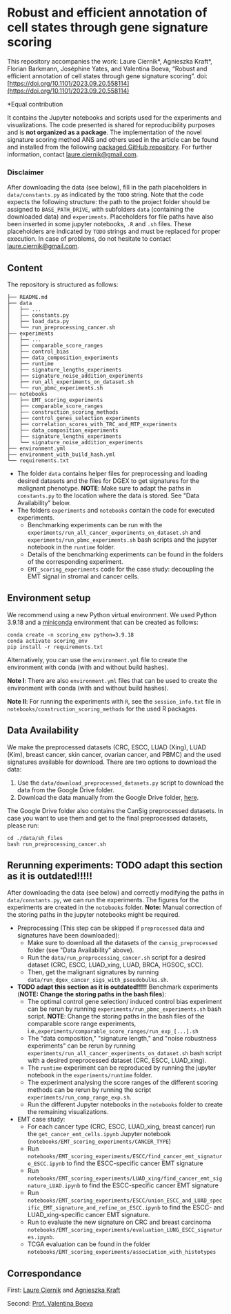 # Robust and efficient annotation of cell states through gene signature scoring
This repository accompanies the work:
Laure Ciernik*, Agnieszka Kraft*, Florian Barkmann, Joséphine Yates, and Valentina Boeva, “Robust and efficient annotation of cell states through gene signature scoring”. doi: [https://doi.org/10.1101/2023.09.20.558114](https://doi.org/10.1101/2023.09.20.558114)

*Equal contribution

It contains the Jupyter notebooks and scripts used for the experiments and visualizations. The code presented is shared for 
reproducibility purposes and is **not organized as a package**. The implementation of the novel signature scoring method ANS and others used in the article can be found and installed from the following [packaged GitHub repository](https://github.com/BoevaLab/ANS_signature_scoring). For further information, contact 
[laure.ciernik@gmail.com](mailto:laure.ciernik@gmail.com). 

### Disclaimer
After downloading the data (see below), fill in the path placeholders in `data/constants.py` as indicated by the `TODO` string. Note that the code expects the following structure: the path to the project folder should be assigned to `BASE_PATH_DRIVE`, with subfolders `data` (containing the downloaded data) and `experiments`. Placeholders for file paths have also been inserted in some jupyter notebooks, `.R` and `.sh` files. These placeholders are indicated by `TODO` strings and must be replaced for proper execution. In case of problems, do not hesitate to contact
[laure.ciernik@gmail.com](mailto:laure.ciernik@gmail.com).

## Content
The repository is structured as follows:
```
├── README.md
├── data
│   ├── ...
│   ├── constants.py
│   ├── load_data.py
│   └── run_preprocessing_cancer.sh
├── experiments
│   ├── ...
│   ├── comparable_score_ranges
│   ├── control_bias
│   ├── data_composition_experiments
│   ├── runtime
│   ├── signature_lengths_experiments
│   ├── signature_noise_addition_experiments
│   ├── run_all_experiments_on_dataset.sh
│   └── run_pbmc_experiments.sh
├── notebooks
│   ├── EMT_scoring_experiments
│   ├── comparable_score_ranges
│   ├── construction_scoring_methods
│   ├── control_genes_selection_experiments
│   ├── correlation_scores_with_TRC_and_MTP_experiments
│   ├── data_composition_experiments
│   ├── signature_lengths_experiments
│   └── signature_noise_addition_experiments
├── environment.yml
├── environment_with_build_hash.yml
└── requirements.txt
```
- The folder `data` contains helper files for preprocessing and loading desired datasets and the 
  files for DGEX to get signatures for the malignant phenotype. 
  **NOTE**: Make sure to adapt the paths in `constants.py` to the location where the data is stored. 
  See "Data Availability" below.
- The folders `experiments` and `notebooks` contain the code for executed experiments.
  - Benchmarking experiments can be run with the `experiments/run_all_cancer_experiments_on_dataset.sh` and `experiments/run_pbmc_experiments.sh` bash scripts and the jupyter notebook in the `runtime` folder. 
  - Details of the benchmarking experiments can be found in the folders of the corresponding experiment.
  - `EMT_scoring_experiments` code for the case study: decoupling the EMT signal in stromal and cancer cells. 
  
## Environment setup 
We recommend using a new Python virtual environment. We used Python 3.9.18 and a 
[miniconda](https://docs.conda.io/en/latest/miniconda.html) environment that can be created as follows:
```
conda create -n scoring_env python=3.9.18
conda activate scoring_env
pip install -r requirements.txt
```
Alternatively, you can use the `environment.yml` file to create the environment with conda (with and without build hashes).

**Note I**: There are also `environment.yml` files that can be used to create the environment with conda (with and without build hashes).

**Note II**: For running the experiments with `R`, see the `session_info.txt` file in `notebooks/construction_scoring_methods` for the used R packages.


## Data Availability
We make the preprocessed datasets (CRC, ESCC, LUAD (Xing), LUAD (Kim), breast cancer, skin cancer, ovarian cancer, and PBMC) and the used signatures available for download. There are two options to download the data:
1. Use the `data/download_preprocessed_datasets.py` script to download the data from the Google Drive folder.
2. Download the data manually from the Google Drive folder, 
[here](https://drive.google.com/drive/folders/10L2gqapJbyOn_MbrZRHQG--n0Xj7wIyg?usp=sharing). 

The Google Drive folder also contains the CanSig preprocessed datasets. In case you want to use them and get to the final preprocessed datasets, please run:
```
cd ./data/sh_files
bash run_preprocessing_cancer.sh
```


## Rerunning experiments: **TODO adapt this section as it is outdated!!!!!**
After downloading the data (see below) and correctly modifying the paths in `data/constants.py`, we can run the experiments. The figures for the experiments are created in the `notebooks` folder. **Note:** Manual correction of the storing paths in the jupyter notebooks might be required. 

- Preprocessing (This step can be skipped if `preprocessed` data and signatures have been downloaded): 
    - Make sure to download all the datasets of the `cansig_preprocessed` folder (see "Data Availability" above). 
    - Run the `data/run_preprocessing_cancer.sh` script for a desired dataset (CRC, ESCC, LUAD_xing, LUAD, BRCA, HGSOC, sCC). 
    - Then, get the malignant signatures by running `data/run_dgex_cancer_sigs_with_pseudobulks.sh`. 
- **TODO adapt this section as it is outdated!!!!!** Benchmark experiments (**NOTE: Change the storing paths in the bash files**):
    - The optimal control gene selection/ induced control bias experiment can be rerun by running `experiments/run_pbmc_experiments.sh` bash script. **NOTE**: Change the storing paths in the bash files of the comparable score range experiments, i.e.,`experiments/comparable_score_ranges/run_exp_[...].sh`
    - The "data composition," "signature length," and "noise robustness experiments" can be rerun by running `experiments/run_all_cancer_experiments_on_dataset.sh` bash script with a desired preprocessed dataset (CRC, ESCC, LUAD_xing).
    - The `runtime` experiment can be reproduced by running the jupyter notebook in the `experiments/runtime` folder.
    - The experiment analysing the score ranges of the different scoring methods can be rerun by running the script `experiments/run_comp_range_exp.sh`.
    - Run the different Jupyter notebooks in the `notebooks` folder to create the remaining visualizations. 
- EMT case study:
    - For each cancer type (CRC, ESCC, LUAD_xing, breast cancer) run the `get_cancer_emt_cells.ipynb` Jupyter notebook (`notebooks/EMT_scoring_experiments/CANCER_TYPE`)
    - Run `notebooks/EMT_scoring_experiments/ESCC/find_cancer_emt_signature_ESCC.ipynb`  to find the ESCC-specific cancer EMT signature 
    - Run `notebooks/EMT_scoring_experiments/LUAD_xing/find_cancer_emt_signature_LUAD.ipynb`  to find the ESCC-specific cancer EMT signature 
    - Run `notebooks/EMT_scoring_experiments/ESCC/union_ESCC_and_LUAD_specific_EMT_signature_and_refine_on_ESCC.ipynb`  to find the ESCC- and LUAD_xing-specific cancer EMT signature. 
    - Run to evaluate the new signature on CRC and breast carcinoma `notebooks/EMT_scoring_experiments/evaluation_LUNG_ESCC_signatures.ipynb`.
    - TCGA evaluation can be found in the folder `notebooks/EMT_scoring_experiments/association_with_histotypes`




## Correspondance 
First: [Laure Ciernik](mailto:laure.ciernik@gmail.com) and [Agnieszka Kraft](mailto:agnieszka.kraft@inf.ethz.ch)

Second: [Prof. Valentina Boeva](mailto:valentina.boeva@inf.ethz.ch)
